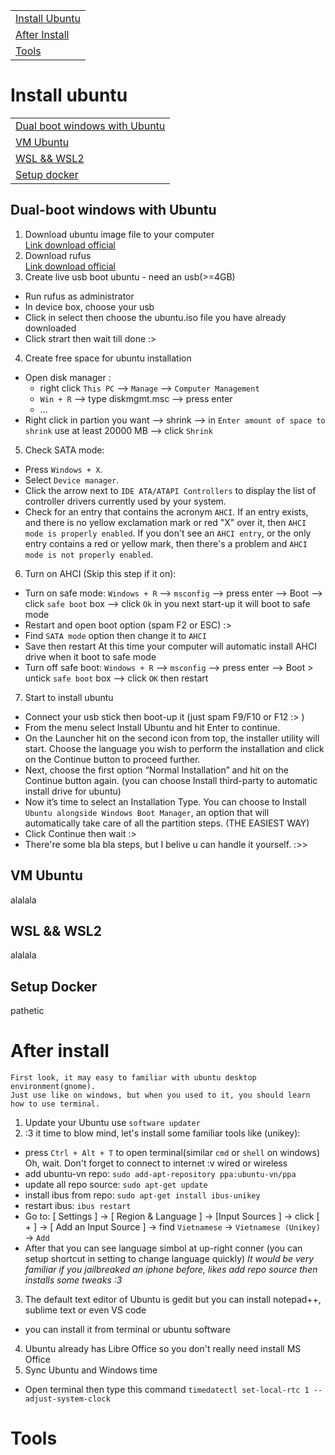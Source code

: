 
||
|-|
|[Install Ubuntu](#install-ubuntu)|
|[After Install](#after-install)|
|[Tools](#tools)|

# Install ubuntu
||
|-|
|[Dual boot windows with Ubuntu](#dual-boot-windows-with-ubuntu)|
|[VM Ubuntu](#vm-ubuntu)|
|[WSL && WSL2](#wsl--wsl2)|
|[Setup docker](#setup-docker)|
## Dual-boot windows with Ubuntu
1. Download ubuntu image file to your computer  
[Link download official](https://ubuntu.com/#download)
2. Download rufus  
[Link download official](https://rufus.ie/)
3. Create live usb boot ubuntu - need an usb(>=4GB)
- Run rufus as administrator
- In device box, choose your usb 
- Click in select then choose the ubuntu.iso file you have already downloaded
- Click strart then wait till done :>
4. Create free space for ubuntu installation
- Open disk manager :
  + right click `This PC` --> `Manage` --> `Computer Management`
  + `Win + R` --> type diskmgmt.msc --> press enter
  + ...
- Right click in partion you want --> shrink --> in `Enter amount of space to shrink` use at least 20000 MB --> click `Shrink` 
5. Check SATA mode:
  + Press `Windows + X`.
  + Select `Device manager`.
  + Click the arrow next to `IDE ATA/ATAPI Controllers` to display the list of controller drivers currently used by your system.
  + Check for an entry that contains the acronym `AHCI`. If an entry exists, and there is no yellow exclamation mark or red "X" over it, then `AHCI mode is properly enabled`. If you don't see an `AHCI entry`, or the only entry contains a red or yellow mark, then there's a problem and `AHCI mode is not properly enabled`.
6. Turn on AHCI (Skip this step if it on):
  + Turn on safe mode: `Windows + R` --> `msconfig` --> press enter --> Boot --> click `safe boot` box --> click `Ok`
  in you next start-up it will boot to safe mode
  + Restart and open boot option (spam F2 or ESC) :>
  + Find `SATA mode` option then change it to `AHCI`
  + Save then restart
  At this time your computer will automatic install AHCI drive when it boot to safe mode 
  + Turn off safe boot: `Windows + R` -->  `msconfig` --> press enter --> Boot > untick `safe boot` box --> click `OK` then restart
7. Start to install ubuntu
 - Connect your usb stick then boot-up it (just spam F9/F10 or F12 :> )
 - From the menu select Install Ubuntu and hit Enter to continue.
 - On the Launcher hit on the second icon from top, the installer utility will start. Choose the language you wish to perform the installation and click on the Continue button to proceed further.
 - Next, choose the first option “Normal Installation” and hit on the Continue button again. (you can choose Install third-party to automatic install drive for ubuntu)
 - Now it’s time to select an Installation Type. You can choose to Install `Ubuntu alongside Windows Boot Manager`, an option that will automatically take care of all the partition steps. (THE EASIEST WAY)
 - Click Continue then wait :>
 - There're some bla bla steps, but I belive u can handle it yourself. :>>
## VM Ubuntu
alalala
## WSL && WSL2
alalala
## Setup Docker
pathetic
# After install
```
First look, it may easy to familiar with ubuntu desktop environment(gnome).
Just use like on windows, but when you used to it, you should learn how to use terminal.
```
1. Update your Ubuntu use `software updater` 
2. :3 it time to blow mind, let's install some familiar tools like (unikey):
  + press `Ctrl + Alt + T` to open terminal(similar `cmd` or `shell` on windows)
  Oh, wait. Don't forget to connect to internet :v wired or wireless
  + add ubuntu-vn repo: `sudo add-apt-repository ppa:ubuntu-vn/ppa ` 
  + update all repo source: `sudo apt-get update`
  + install ibus from repo: `sudo apt-get install ibus-unikey`
  + restart ibus: `ibus restart`
  + Go to: [ Settings ] -> [ Region  & Language ] -> [Input Sources ] -> click [ + ] ->  [ Add an Input Source ] -> find `Vietnamese` -> `Vietnamese (Unikey)` ->  `Add`
  + After that you can see language simbol at up-right conner (you can setup shortcut in setting to change language quickly)
*It would be very familiar if you jailbreaked an iphone before, likes add repo source then installs some tweaks :3*
 3. The default text editor of Ubuntu is gedit but you can install notepad++, sublime text or even VS code 
  + you can install it from terminal or ubuntu software
 4. Ubuntu already has Libre Office so you don't really need install MS Office
 5. Sync Ubuntu and Windows time
  + Open terminal then type this command `timedatectl set-local-rtc 1 --adjust-system-clock`
 
# Tools
